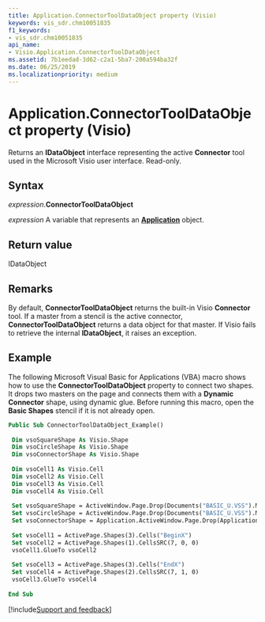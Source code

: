 ```yaml
---
title: Application.ConnectorToolDataObject property (Visio)
keywords: vis_sdr.chm10051835
f1_keywords:
- vis_sdr.chm10051835
api_name:
- Visio.Application.ConnectorToolDataObject
ms.assetid: 7b1eedad-3d62-c2a1-5ba7-200a594ba32f
ms.date: 06/25/2019
ms.localizationpriority: medium
---
```



# Application.ConnectorToolDataObject property (Visio)

Returns an **IDataObject** interface representing the active **Connector** tool used in the Microsoft Visio user interface. Read-only.


## Syntax

_expression_.**ConnectorToolDataObject**

_expression_ A variable that represents an **[Application](Visio.Application.md)** object.


## Return value

IDataObject


## Remarks

By default, **ConnectorToolDataObject** returns the built-in Visio **Connector** tool. If a master from a stencil is the active connector, **ConnectorToolDataObject** returns a data object for that master. If Visio fails to retrieve the internal **IDataObject**, it raises an exception.


## Example

The following Microsoft Visual Basic for Applications (VBA) macro shows how to use the **ConnectorToolDataObject** property to connect two shapes. It drops two masters on the page and connects them with a **Dynamic Connector** shape, using dynamic glue. Before running this macro, open the **Basic Shapes** stencil if it is not already open.

```vb
Public Sub ConnectorToolDataObject_Example() 
 
 Dim vsoSquareShape As Visio.Shape 
 Dim vsoCircleShape As Visio.Shape 
 Dim vsoConnectorShape As Visio.Shape 
 
 Dim vsoCell1 As Visio.Cell 
 Dim vsoCell2 As Visio.Cell 
 Dim vsoCell3 As Visio.Cell 
 Dim vsoCell4 As Visio.Cell 
 
 Set vsoSquareShape = ActiveWindow.Page.Drop(Documents("BASIC_U.VSS").Masters.ItemU("Square"), 4, 9) 
 Set vsoCircleShape = ActiveWindow.Page.Drop(Documents("BASIC_U.VSS").Masters.ItemU("Circle"), 4#, 6) 
 Set vsoConnectorShape = Application.ActiveWindow.Page.Drop(Application.ConnectorToolDataObject, 2, 2) 
 
 Set vsoCell1 = ActivePage.Shapes(3).Cells("BeginX") 
 Set vsoCell2 = ActivePage.Shapes(1).CellsSRC(7, 0, 0) 
 vsoCell1.GlueTo vsoCell2 
 
 Set vsoCell3 = ActivePage.Shapes(3).Cells("EndX") 
 Set vsoCell4 = ActivePage.Shapes(2).CellsSRC(7, 1, 0) 
 vsoCell3.GlueTo vsoCell4 
 
End Sub
```

[!include[Support and feedback](~/includes/feedback-boilerplate.md)]